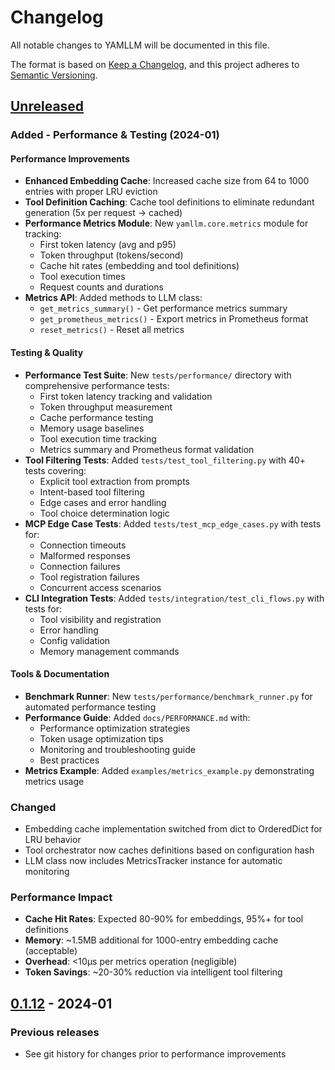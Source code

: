 # Changelog

All notable changes to YAMLLM will be documented in this file.

The format is based on [Keep a Changelog](https://keepachangelog.com/en/1.0.0/),
and this project adheres to [Semantic Versioning](https://semver.org/spec/v2.0.0.html).

## [Unreleased]

### Added - Performance & Testing (2024-01)

#### Performance Improvements
- **Enhanced Embedding Cache**: Increased cache size from 64 to 1000 entries with proper LRU eviction
- **Tool Definition Caching**: Cache tool definitions to eliminate redundant generation (5x per request → cached)
- **Performance Metrics Module**: New `yamllm.core.metrics` module for tracking:
  - First token latency (avg and p95)
  - Token throughput (tokens/second)
  - Cache hit rates (embedding and tool definitions)
  - Tool execution times
  - Request counts and durations
- **Metrics API**: Added methods to LLM class:
  - `get_metrics_summary()` - Get performance metrics summary
  - `get_prometheus_metrics()` - Export metrics in Prometheus format
  - `reset_metrics()` - Reset all metrics

#### Testing & Quality
- **Performance Test Suite**: New `tests/performance/` directory with comprehensive performance tests:
  - First token latency tracking and validation
  - Token throughput measurement
  - Cache performance testing
  - Memory usage baselines
  - Tool execution time tracking
  - Metrics summary and Prometheus format validation
- **Tool Filtering Tests**: Added `tests/test_tool_filtering.py` with 40+ tests covering:
  - Explicit tool extraction from prompts
  - Intent-based tool filtering
  - Edge cases and error handling
  - Tool choice determination logic
- **MCP Edge Case Tests**: Added `tests/test_mcp_edge_cases.py` with tests for:
  - Connection timeouts
  - Malformed responses
  - Connection failures
  - Tool registration failures
  - Concurrent access scenarios
- **CLI Integration Tests**: Added `tests/integration/test_cli_flows.py` with tests for:
  - Tool visibility and registration
  - Error handling
  - Config validation
  - Memory management commands

#### Tools & Documentation
- **Benchmark Runner**: New `tests/performance/benchmark_runner.py` for automated performance testing
- **Performance Guide**: Added `docs/PERFORMANCE.md` with:
  - Performance optimization strategies
  - Token usage optimization tips
  - Monitoring and troubleshooting guide
  - Best practices
- **Metrics Example**: Added `examples/metrics_example.py` demonstrating metrics usage

### Changed
- Embedding cache implementation switched from dict to OrderedDict for LRU behavior
- Tool orchestrator now caches definitions based on configuration hash
- LLM class now includes MetricsTracker instance for automatic monitoring

### Performance Impact
- **Cache Hit Rates**: Expected 80-90% for embeddings, 95%+ for tool definitions
- **Memory**: ~1.5MB additional for 1000-entry embedding cache (acceptable)
- **Overhead**: <10µs per metrics operation (negligible)
- **Token Savings**: ~20-30% reduction via intelligent tool filtering

## [0.1.12] - 2024-01

### Previous releases
- See git history for changes prior to performance improvements

[Unreleased]: https://github.com/CodeHalwell/yamllm/compare/v0.1.12...HEAD
[0.1.12]: https://github.com/CodeHalwell/yamllm/releases/tag/v0.1.12
